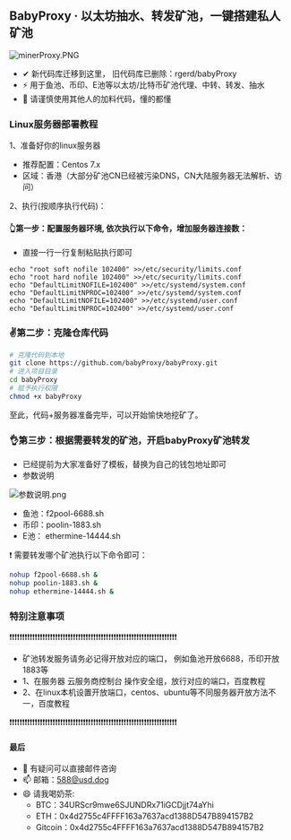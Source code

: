 ## BabyProxy · 以太坊抽水、转发矿池，一键搭建私人矿池

![minerProxy.PNG](https://bcn.135editor.com/files/users/1169/11697638/202203/Og7B9gZC_M93k.jpg "参数说明.jpg" )

- ✔ 新代码库迁移到这里， 旧代码库已删除：rgerd/babyProxy
- ⚡ 用于鱼池、币印、E池等以太坊/比特币矿池代理、中转、转发、抽水
- 🔭 请谨慎使用其他人的加料代码，懂的都懂

### Linux服务器部署教程

1、准备好你的linux服务器
- 推荐配置：Centos 7.x 
- 区域：香港（大部分矿池CN已经被污染DNS，CN大陆服务器无法解析、访问）

2、执行(按顺序执行代码)：

#### 👆第一步：配置服务器环境, 依次执行以下命令，增加服务器连接数：
- 直接一行一行复制粘贴执行即可
```nashorn js
echo "root soft nofile 102400" >>/etc/security/limits.conf
echo "root hard nofile 102400" >>/etc/security/limits.conf
echo "DefaultLimitNOFILE=102400" >>/etc/systemd/system.conf
echo "DefaultLimitNPROC=102400" >>/etc/systemd/system.conf
echo "DefaultLimitNOFILE=102400" >>/etc/systemd/user.conf
echo "DefaultLimitNPROC=102400" >>/etc/systemd/user.conf

```

### ✌第二步：克隆仓库代码
```bash
# 克隆代码到本地
git clone https://github.com/babyProxy/babyProxy.git
# 进入项目目录
cd babyProxy
# 赋予执行权限
chmod +x babyProxy
```
至此，代码+服务器准备完毕，可以开始愉快地挖矿了。

### 👌第三步：根据需要转发的矿池，开启babyProxy矿池转发
- 已经提前为大家准备好了模板，替换为自己的钱包地址即可
- 参数说明

![参数说明.png](https://bcn.135editor.com/files/users/1169/11697638/202203/6jLBrL4c_JgJv.png "参数说明.jpg" )

- 鱼池：f2pool-6688.sh
- 币印：poolin-1883.sh
- E池： ethermine-14444.sh

❗ 需要转发哪个矿池执行以下命令即可：
```bash
nohup f2pool-6688.sh &
nohup poolin-1883.sh &
nohup ethermine-14444.sh &
```

### 特别注意事项

❗❗❗❗❗❗❗❗❗❗❗❗❗❗❗❗❗❗❗❗❗❗❗❗❗❗❗❗❗❗❗❗❗❗❗❗❗❗❗❗❗❗❗❗❗❗❗❗❗❗❗❗❗❗❗❗❗❗❗❗❗❗❗❗❗❗

- 矿池转发服务请务必记得开放对应的端口， 例如鱼池开放6688，币印开放1883等
- 1、在服务器 云服务商控制台 操作安全组，放行对应的端口，百度教程
- 2、在linux本机设置开放端口，centos、ubuntu等不同服务器开放方法不一，百度教程

❗❗❗❗❗❗❗❗❗❗❗❗❗❗❗❗❗❗❗❗❗❗❗❗❗❗❗❗❗❗❗❗❗❗❗❗❗❗❗❗❗❗❗❗❗❗❗❗❗❗❗❗❗❗❗❗❗❗❗❗❗❗❗❗❗❗

#### 最后
- 💬 有疑问可以直接邮件咨询
- 📫 邮箱：588@usd.dog
- 😄 请我喝奶茶:
    - BTC：34URScr9mwe6SJUNDRx71iGCDjjt74aYhi
    - ETH：0x4d2755c4FFFF163a7637acd1388D547B894157B2
    - Gitcoin：0x4d2755c4FFFF163a7637acd1388D547B894157B2

